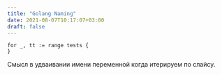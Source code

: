 ```yaml
---
title: "Golang Naming"
date: 2021-08-07T10:17:07+03:00
draft: false
---
```

```
for _, tt := range tests {
}
```
Смысл в удваивании имени переменной когда итерируем по слайсу.
